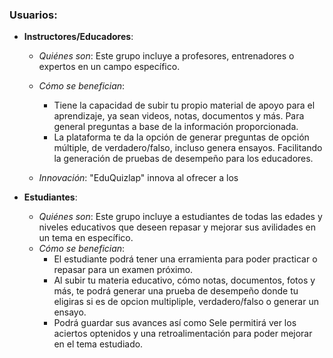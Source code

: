 ### Usuarios:

* **Instructores/Educadores**:
   - *Quiénes son*: Este grupo incluye a profesores, entrenadores o expertos en un campo específico.
   - *Cómo se benefician*:
     - Tiene la capacidad de subir tu propio material de apoyo para el aprendizaje, ya sean videos, notas, documentos y más.  Para general preguntas a base de la información proporcionada.
     - La plataforma te da la opción de generar preguntas de opción múltiple, de verdadero/falso, incluso genera ensayos. Facilitando la generación de pruebas de desempeño para los educadores.
   
   - *Innovación*: "EduQuizlap" innova al ofrecer a los
 
* **Estudiantes**:
   - *Quiénes son*: Este grupo incluye a estudiantes de todas las edades y niveles educativos que deseen repasar y mejorar sus avilidades en un tema en específico.
   - *Cómo se benefician*:
     - El estudiante podrá tener una erramienta para poder practicar o repasar para un examen próximo.
     - Al subir tu materia educativo, cómo notas, documentos, fotos y más, te podrá generar una prueba de desempeño donde tu eligiras si es de opcion multipliple, verdadero/falso o generar un ensayo.
     - Podrá guardar sus avances así como Sele permitirá ver los aciertos optenidos y una retroalimentación para poder mejorar en el tema estudiado.

